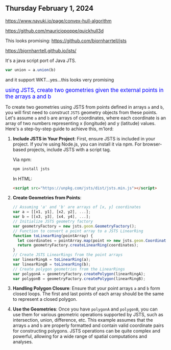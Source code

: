 ## Thursday February 1, 2024

https://www.nayuki.io/page/convex-hull-algorithm

https://github.com/mauriciopoppe/quickhull3d

This looks promising: https://github.com/bjornharrtell/jsts

https://bjornharrtell.github.io/jsts/

It's a java script port of Java JTS.

```js
var union = a.union(b)
```

and it support WKT...yes...this looks very promising

<span style="color:blue;font-size:larger;">using JSTS, create two geometries given the external points in the arrays a and b</span>

To create two geometries using JSTS from points defined in arrays `a` and `b`, you will first need to construct `JSTS` geometry objects from these points. Let's assume `a` and `b` are arrays of coordinates, where each coordinate is an array of two numbers representing x (longitude) and y (latitude) values.
Here's a step-by-step guide to achieve this, m'lord:

1. **Include JSTS in Your Project**: First, ensure JSTS is included in your project. If you're using Node.js, you can install it via npm. For browser-based projects, include JSTS with a script tag.

   Via npm:

   ```bash
   npm install jsts
   ```

   In HTML:

   ```html
   <script src="https://unpkg.com/jsts/dist/jsts.min.js"></script>
   ```

2. **Create Geometries from Points**:

   ```javascript
   // Assuming 'a' and 'b' are arrays of [x, y] coordinates
   var a = [[x1, y1], [x2, y2], ...];
   var b = [[x3, y3], [x4, y4], ...];
   // Initialize JSTS geometry factory
   var geometryFactory = new jsts.geom.GeometryFactory();
   // Function to convert a point array to a JSTS LinearRing
   function toLinearRing(pointArray) {
     let coordinates = pointArray.map(point => new jsts.geom.Coordinate(point[0], point[1]));
     return geometryFactory.createLinearRing(coordinates);
   }
   // Create JSTS LinearRings from the point arrays
   var linearRingA = toLinearRing(a);
   var linearRingB = toLinearRing(b);
   // Create polygon geometries from the LinearRings
   var polygonA = geometryFactory.createPolygon(linearRingA);
   var polygonB = geometryFactory.createPolygon(linearRingB);
   ```

3. **Handling Polygon Closure**: Ensure that your point arrays `a` and `b` form closed loops. The first and last points of each array should be the same to represent a closed polygon.

4. **Use the Geometries**: Once you have `polygonA` and `polygonB`, you can use them for various geometric operations supported by JSTS, such as intersection, union, difference, etc.
This example assumes that the arrays `a` and `b` are properly formatted and contain valid coordinate pairs for constructing polygons. JSTS operations can be quite complex and powerful, allowing for a wide range of spatial computations and analyses.

<br>
